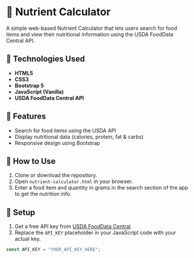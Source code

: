 # 🥗 Nutrient Calculator

A simple web-based Nutrient Calculator that lets users search for food items and view their nutritional information using the USDA FoodData Central API.

## 🔧 Technologies Used

- **HTML5**
- **CSS3**
- **Bootstrap 5**
- **JavaScript (Vanilla)**
- **USDA FoodData Central API**

## 📌 Features

- Search for food items using the USDA API
- Display nutritional data (calories, protein, fat & carbs)
- Responsive design using Bootstrap

## 🚀 How to Use

1. Clone or download the repository.
2. Open `nutrient-calculator.html` in your browser.
3. Enter a food item and quantity in grams in the search section of the app to get the nutrition info.

## 📄 Setup

1. Get a free API key from [USDA FoodData Central](https://fdc.nal.usda.gov/api-key-signup.html).
2. Replace the `API_KEY` placeholder in your JavaScript code with your actual key.

```javascript
const API_KEY = "YOUR_API_KEY_HERE";
